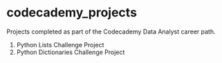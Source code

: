 # codecademy_projects
Projects completed as part of the Codecademy Data Analyst career path.

  1. Python Lists Challenge Project
  2. Python Dictionaries Challenge Project 
